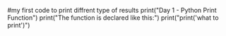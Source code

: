 #my first code to print diffrent type of results
print("Day 1 - Python Print Function")
print("The function is declared like this:")
print("print('what to print')")

